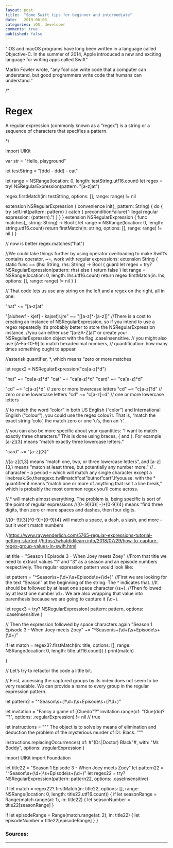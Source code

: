 ```yaml
---
layout: post
title:  "Some Swift tips for beginner and intermediate"
date:   2019-06-03
categories: iOS, developer
comments: true
published: false
---
```



<div class="message">
"iOS and macOS programs have long been written in a language called Objective-C. In the summer of 2014, Apple introduced a new and exciting language for writing apps called Swift" 
<br><cite></cite>
</div>

Martin Fowler wrote, “any fool can write code that a computer can understand, but good programmers write code that humans can understand.”

<!-- <a rel="ar" href="/assets/img/AR-QL-Pictures/retrotv.usdz">
    <img src="/assets/img/AR-QL-Pictures/Screenshot5.jpg">
</a> -->


/*
# Regex
A regular expression (commonly known as a “regex”) is a string or a sequence of characters that specifies a pattern.

*/

import UIKit

var str = "Hello, playground"

let testString = "[ddd - ddd] - cat"


let range = NSRange(location: 0, length: testString.utf16.count)
let regex = try! NSRegularExpression(pattern: "[a-z]at")

regex.firstMatch(in: testString, options: [], range: range) != nil

extension NSRegularExpression {
convenience init(_ pattern: String) {
do {
try self.init(pattern: pattern)
} catch {
preconditionFailure("Illegal regular expression: \(pattern).")
} }
}
extension NSRegularExpression {
func matches(_ string: String) -> Bool {
let range = NSRange(location: 0, length: string.utf16.count)
return firstMatch(in: string, options: [], range: range) != nil
}
}

// now is better
regex.matches("hat")


//We could take things further by using operator overloading to make Swiftʼs contains operator, ~=, work with regular expressions:
extension String {
static func ~= (lhs: String, rhs: String) -> Bool {
guard let regex = try? NSRegularExpression(pattern: rhs) else { return false }
let range = NSRange(location: 0, length: lhs.utf16.count)
return regex.firstMatch(in: lhs, options: [], range: range) != nil
}
}

// That code lets us use any string on the left and a regex on the right, all in one:

"hat" ~= "[a-z]at"

"[aiuhewf - kjef] - kajsefjr.jre" ~= "[[a-z]*-[a-z]]"
//There is a cost to creating an instance of NSRegularExpression, so if you intend to use a regex repeatedly itʼs probably better to store the NSRegularExpression instance.
//you can either use “[a-zA-Z]at” or create your NSRegularExpression object with the flag .caseInsensitive.
// you might also use [A-Fa-f0-9] to match hexadecimal numbers,
// quantification:  how many times something ought to appear.

//asterisk quantifier, *, which means “zero or more matches


let regex2 = NSRegularExpression("ca[a-z]*d")

"hat" ~= "ca[a-z]*d"
"cat" ~= "ca[a-z]*d"
"card" ~= "ca[a-z]*d"

"cd" ~= "c[a-z]*d"  // zero or more lowercase letters
"cd" ~= "c[a-z]?d"  //  zero or one lowercase letters
"cd" ~= "c[a-z]+d"  // one or more lowercase letters

// to match the word “color” in both US English (“color”) and International English (“colour”), you could use the regex colou?r. That is, “match the exact string ‘coloʼ, the match zero or one ‘uʼs, then an ‘rʼ.

// you can also be more specific about your quantities: “I want to match exactly three characters.” This is done using braces, { and }. For example [a-z]{3} means “match exactly three lowercase letters.”

"card" ~= "[a-z]{3}"

//[a-z]{1,3} means “match one, two, or three lowercase letters”, and [a-z]{3,} means “match at least three, but potentially any number more.”
//    . character – a period – which will match any single character except a linebreak.So,theregexc.twillmatch“cat”butnot“cart”.Ifyouuse. with the * quantifier it means “match one or more of anything that isnʼt a line break,” which is probably the most common regex youʼll come across.

//.* will match almost everything. The problem is, being specific is sort of the point of regular expressions
//[0- 9]{3}[ -]*[0-9]{4} means “find three digits, then zero or more spaces and dashes, then four digits.

//[0- 9]{3}[^0-9]+[0-9]{4} will match a space, a dash, a slash, and more – but it wonʼt match numbers

//https://www.raywenderlich.com/5765-regular-expressions-tutorial-getting-started
//https://whatdidilearn.info/2018/07/29/how-to-capture-regex-group-values-in-swift.html


let title = "Season 1 Episode 3 - When Joey meets Zoey"
//From that title we need to extract values “1” and “3” as a season and an episode numbers respectively. The regular expression pattern would look like:

let pattern = "^Season\\s+(\\d+)\\s+Episode\\s+(\\d+)"
//First we are looking for the text “Season” at the beginning of the string. The ^ indicates that.
//It should be followed by at least one space character (\\s+).
//Then followed by at least one number \\d+. We are also wrapping that value into parenthesis because we are going to capture it (\\d+).

let regex3 = try? NSRegularExpression(
pattern: pattern,
options: .caseInsensitive
)

// Then the expression followed by space characters again
"Season 1 Episode 3 - When Joey meets Zoey" ~= "^Season\\s+(\\d+)\\s+Episode\\s+(\\d+)"

if let match = regex3?.firstMatch(in: title, options: [], range: NSRange(location: 0, length: title.utf16.count)) {
print(match)

}

// Let’s try to refactor the code a little bit.

// First, accessing the captured groups by its index does not seem to be very readable. We can provide a name to every group in the regular expression pattern.

let pattern2 = "^Season\\s+(?<season>\\d+)\\s+Episode\\s+(?<episode>\\d+)"



let invitation = "Fancy a game of [Cluedo™?"
invitation.range(of: "Clue(do)?™?", options: .regularExpression) != nil
// true

let instructions =
"""
The object is to solve by means of elimination and deduction
the problem of the mysterious murder of Dr. Black.
"""

instructions.replacingOccurrences(
of: #"(Dr\.|Doctor) Black"#,
with: "Mr. Boddy",
options: .regularExpression
)



import UIKit
import Foundation

let title22 = "Season 1 Episode 3 - When Joey meets Zoey"
let pattern22 = "^Season\\s+(\\d+)\\s+Episode\\s+(\\d+)"
let regex22 = try? NSRegularExpression(pattern: pattern22, options: .caseInsensitive)

if let match = regex22?.firstMatch(in: title22, options: [], range: NSRange(location: 0, length: title22.utf16.count)) {
if let seasonRange = Range(match.range(at: 1), in: title22) {
let seasonNumber = title22[seasonRange]
}

if let episodeRange = Range(match.range(at: 2), in: title22) {
let episodeNumber = title22[episodeRange]
}
}




### Sources:

[](https://www.raywenderlich.com/5767-an-introduction-to-regular-expressions)
[](https://www.raywenderlich.com/5765-regular-expressions-tutorial-getting-started)
[](https://www.regular-expressions.info/backref.html)
[](https://www.regular-expressions.info)
[](https://developer.apple.com/documentation/foundation/nsregularexpression)

<hr>

[^1]: What?
